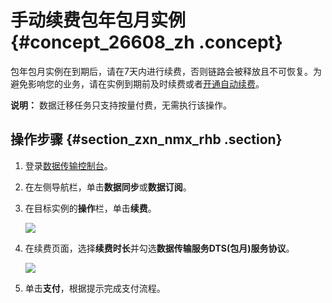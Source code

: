 # 手动续费包年包月实例 {#concept_26608_zh .concept}

包年包月实例在到期后，请在7天内进行续费，否则链路会被释放且不可恢复。为避免影响您的业务，请在实例到期前及时续费或者[开通自动续费](cn.zh-CN/用户指南/计费管理/开通自动续费.md#)。

**说明：** 数据迁移任务只支持按量付费，无需执行该操作。

## 操作步骤 {#section_zxn_nmx_rhb .section}

1.  登录[数据传输控制台](https://dts.console.aliyun.com/)。
2.  在左侧导航栏，单击**数据同步**或**数据订阅**。
3.  在目标实例的**操作**栏，单击**续费**。

    ![](http://static-aliyun-doc.oss-cn-hangzhou.aliyuncs.com/assets/img/17080/155780204347066_zh-CN.png)

4.  在续费页面，选择**续费时长**并勾选**数据传输服务DTS\(包月\)服务协议**。

    ![](http://static-aliyun-doc.oss-cn-hangzhou.aliyuncs.com/assets/img/17080/155780204347072_zh-CN.png)

5.  单击**支付**，根据提示完成支付流程。

